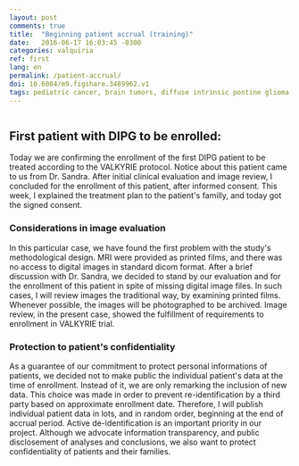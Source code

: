 ```yaml
---
layout: post
comments: true
title:  "Beginning patient accrual (training)"
date:   2016-06-17 16:03:45 -0300
categories: valquiria
ref: first
lang: en
permalink: /patient-accrual/
doi: 10.6084/m9.figshare.3489962.v1
tags: pediatric cancer, brain tumors, diffuse intrinsic pontine glioma, clinical trial, patient accrual
---
```


```This post shows a probable depiction of what we expect to be the enrollment of the first patient in VALKYRIE. This is a simulation, once the study still needs additional preparation and internal considerations. We show a possible problem that could happen during image review and its implications. We also discuss the best momment of letting information to be public.
```

## First patient with DIPG to be enrolled:

Today we are confirming the enrollment of the first DIPG patient to be treated according to the VALKYRIE protocol. Notice about this patient came to us from Dr. Sandra. After initial clinical evaluation and image review, I concluded for the enrollment of this patient, after informed consent. This week, I explained the treatment plan to the patient's familly, and today got the signed consent.

### Considerations in image evaluation

In this particular case, we have found the first problem with the study's methodological design. MRI were provided as printed films, and there was no access to digital images in standard dicom format. After a brief discussion with Dr. Sandra, we decided to stand by our evaluation and for the enrollment of this patient in spite of missing digital image files. In such cases, I will review images the traditional way, by examining printed films. Whenever possible, the images will be photographed to be archived. Image review, in the present case, showed the fulfillment of requirements to enrollment in VALKYRIE trial.

### Protection to patient's confidentiality

As a guarantee of our commitment to protect personal informations of patients, we decided not to make public the individual patient's data at the time of enrollment. Instead of it, we are only remarking the inclusion of new data. This choice was made in order to prevent re-identification by a third party based on approximate enrollment date. Therefore, I will publish individual patient data in lots, and in random order, beginning at the end of accrual period. Active de-identification is an important priority in our project. Although we advocate information transparency, and public disclosement of analyses and conclusions, we also want to protect confidentiality of patients and their families.
